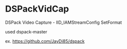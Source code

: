 # DSPackVidCap


DSPack Video Capture - IID_IAMStreamConfig SetFormat

used dspack-master

ex.
https://github.com/JayDi85/dspack
